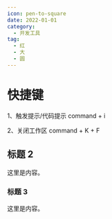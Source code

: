 ```yaml
---
icon: pen-to-square
date: 2022-01-01
category:
  - 开发工具
tag:
  - 红
  - 大
  - 圆
---
```


# 快捷键
1、触发提示/代码提示
command + i 

2、关闭工作区
command + K + F
## 标题 2

这里是内容。

### 标题 3

这里是内容。